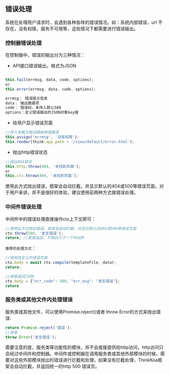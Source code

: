 ## 错误处理

系统在处理用户请求时，会遇到各种各样的错误情况。如：系统内部错误，url 不存在，没有权限，服务不可用等，这些情况下都需要进行错误输出。

### 控制器错误处理

在控制器中，错误的输出分为三种情况：

* API接口错误输出，格式为JSON

```js

this.fail(errmsg, data, code, options);
or
this.error(errmsg, data, code, options);

errmsg： 错误提示信息
data： 输出数据项
code： 错误码，未传入默认500
options：定义错误输出的JSON对象key值
```

* 给用户显示错误页面

```js
//传入参数为错误模板物理路径
this.assign('errmsg', '没有权限');
this.render(think.app_path + '/view/default/error.html');
```

* 抛出http错误状态

```js
//抛出404错误
this.http.throw(404, '未找到页面');
or
this.ctx.throw(404, '未找到页面');
```
使用此方式抛出错误，框架会自动拦截，并显示默认的404或500等错误页面。对于用户来讲，并不是很好的体验，建议使用前两种方式做错误处理。

### 中间件错误处理

中间件中的错误处理直接操作ctx上下文即可：

```js
//使用此方式抛出错误，框架会自动拦截，并显示默认的404或500等错误页面
ctx.throw(500, '发生错误');
return; //直接返回，不再执行下一个中间件
```

`推荐的处理方式`：

```js
//使用自定义的错误页面
ctx.body = await ctx.compile(templateFile, data);
return;

//或者返回JSON
ctx.body = {"err_code": 500, "err_msg": "发生错误"};
return
```

### 服务类或其他文件内处理错误
服务类或其他文件，可以使用Promise.reject()或者 throw Error的方式来抛出错误:

```js
return Promise.reject('错误');
//或者
throw Error('发生错误');
```
需要注意的是，服务类等功能性的模块，并不会直接提供给http访问，http访问只会经过中间件和控制器。中间件或控制器在调用服务类或其他外部模块的时候，需要对这些外部模块抛出的错误进行拦截和处理，如果没有拦截处理，ThinkKoa框架会自动拦截，并返回统一的http 500 错误页。